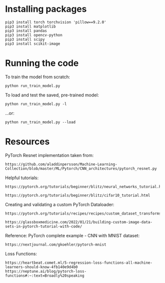 # Installing packages

	pip3 install torch torchvision 'pillow==9.2.0'
	pip3 install matplotlib
	pip3 install pandas
	pip3 install opencv-python
	pip3 install scipy
	pip3 install scikit-image

# Running the code

To train the model from scratch:

	python run_train_model.py

To load and test the saved, pre-trained model:

	python run_train_model.py -l

...or:

	python run_train_model.py --load

# Resources

PyTorch Resnet implementation taken from:

	https://github.com/aladdinpersson/Machine-Learning-Collection/blob/master/ML/Pytorch/CNN_architectures/pytorch_resnet.py

Helpful tutorials:

	https://pytorch.org/tutorials/beginner/blitz/neural_networks_tutorial.html
	
	https://pytorch.org/tutorials/beginner/blitz/cifar10_tutorial.html

Creating and validating a custom PyTorch Dataloader:

	https://pytorch.org/tutorials/recipes/recipes/custom_dataset_transforms_loader.html

	https://glassboxmedicine.com/2022/01/21/building-custom-image-data-sets-in-pytorch-tutorial-with-code/

Reference: PyTorch complete example - CNN with MNIST dataset:

	https://nextjournal.com/gkoehler/pytorch-mnist

Loss Functions:

	https://heartbeat.comet.ml/5-regression-loss-functions-all-machine-learners-should-know-4fb140e9d4b0
	https://neptune.ai/blog/pytorch-loss-functions#:~:text=Broadly%20speaking
